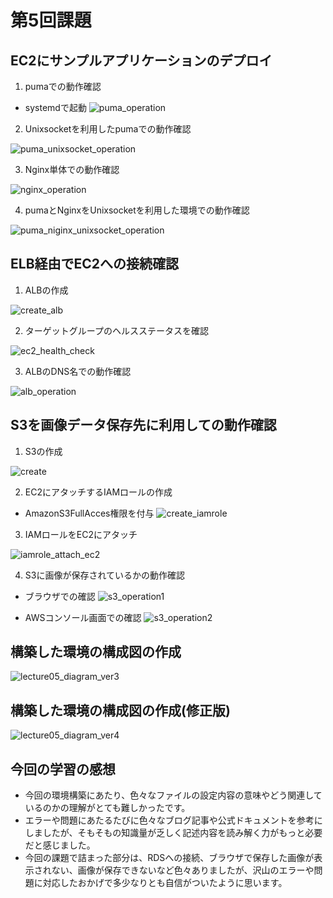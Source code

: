 # 第5回課題 

## EC2にサンプルアプリケーションのデプロイ

 1. pumaでの動作確認

- systemdで起動
![puma_operation](task-image/lecture05/puma_operation.png)

 2. Unixsocketを利用したpumaでの動作確認

![puma_unixsocket_operation](task-image/lecture05/puma_unixsocket_operation.png)

 3. Nginx単体での動作確認

![nginx_operation](task-image/lecture05/nginx_operation.png)

 4. pumaとNginxをUnixsocketを利用した環境での動作確認

![puma_niginx_unixsocket_operation](task-image/lecture05/puma_niginx_unixsocket_operation.png)

## ELB経由でEC2への接続確認

 1. ALBの作成

![create_alb](task-image/lecture05/create_alb.png)

 2. ターゲットグループのヘルスステータスを確認

![ec2_health_check](task-image/lecture05/ec2_health_check.png)

 3. ALBのDNS名での動作確認

![alb_operation](task-image/lecture05/alb_operation.png)

## S3を画像データ保存先に利用しての動作確認

1. S3の作成

![create](task-image/lecture05/create_s3.png)

2. EC2にアタッチするIAMロールの作成

- AmazonS3FullAcces権限を付与
![create_iamrole](task-image/lecture05/create_iamrole.png)

3. IAMロールをEC2にアタッチ

![iamrole_attach_ec2](task-image/lecture05/iamrole_attach_ec2.png)

4. S3に画像が保存されているかの動作確認

- ブラウザでの確認
![s3_operation1](task-image/lecture05/s3_operation1.png)

- AWSコンソール画面での確認
![s3_operation2](task-image/lecture05/s3_operation2.png)

## 構築した環境の構成図の作成

![lecture05_diagram_ver3](task-image/lecture05/lecture05_diagram_ver3.png)

## 構築した環境の構成図の作成(修正版)

![lecture05_diagram_ver4](task-image/lecture05/lecture05_diagram_ver4.png)


## 今回の学習の感想
- 今回の環境構築にあたり、色々なファイルの設定内容の意味やどう関連しているのかの理解がとても難しかったです。
- エラーや問題にあたるたびに色々なブログ記事や公式ドキュメントを参考にしましたが、そもそもの知識量が乏しく記述内容を読み解く力がもっと必要だと感じました。
- 今回の課題で詰まった部分は、RDSへの接続、ブラウザで保存した画像が表示されない、画像が保存できないなど色々ありましたが、沢山のエラーや問題に対応したおかげで多少なりとも自信がついたように思います。